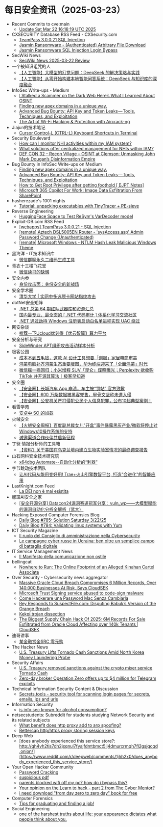 # 每日安全资讯（2025-03-23）

- Recent Commits to cve:main
  - [Update Sat Mar 22 16:18:19 UTC 2025](https://github.com/trickest/cve/commit/e0308a4caf332f05e4e4626cbdf55132d718e2fb)
- CXSECURITY Database RSS Feed - CXSecurity.com
  - [TeamPass 3.0.0.21 SQL Injection](https://cxsecurity.com/issue/WLB-2025030023)
  - [Jasmin Ransomware - (Authenticated) Arbitrary File Download](https://cxsecurity.com/issue/WLB-2025030022)
  - [Jasmin Ransomware SQL Injection Login Bypass](https://cxsecurity.com/issue/WLB-2025030021)
- SecWiki News
  - [SecWiki News 2025-03-22 Review](http://www.sec-wiki.com/?2025-03-22)
- 一个被知识诅咒的人
  - [【人工智能】大模型的幻觉问题：DeepSeek 的解决策略与实践](https://blog.csdn.net/nokiaguy/article/details/146438016)
  - [【人工智能】从零开始构建本地智能问答系统：DeepSeek 与知识库的深度融合](https://blog.csdn.net/nokiaguy/article/details/146437968)
- InfoSec Write-ups - Medium
  - [I Stalked a Scammer on the Dark Web Here’s What I Learned About OSINT](https://infosecwriteups.com/i-stalked-a-scammer-on-the-dark-web-heres-what-i-learned-about-osint-18675de8ce82?source=rss----7b722bfd1b8d---4)
  - [Finding new apex domains in a unique way.](https://infosecwriteups.com/finding-new-apex-domains-in-a-unique-way-87404d8dfa1d?source=rss----7b722bfd1b8d---4)
  - [Advanced Bug Bounty: API Key and Token Leaks — Tools, Techniques, and Exploitation](https://infosecwriteups.com/advanced-bug-bounty-api-key-and-token-leaks-tools-techniques-and-exploitation-7d3fcb3b5fb7?source=rss----7b722bfd1b8d---4)
  - [The Art of Wi-Fi Hacking & Protection with Aircrack-ng](https://infosecwriteups.com/the-art-of-wi-fi-hacking-protection-with-aircrack-ng-71828972cd6e?source=rss----7b722bfd1b8d---4)
- Jiajun的技术笔记
  - [Cursor Control-L (CTRL-L) Keyboard Shortcuts in Terminal](https://jiajunhuang.com/articles/2025_03_22-cursor_ctrl_l.md.html)
- Security Boulevard
  - [How can I monitor NHI activities within my IAM system?](https://securityboulevard.com/2025/03/how-can-i-monitor-nhi-activities-within-my-iam-system/?utm_source=rss&utm_medium=rss&utm_campaign=how-can-i-monitor-nhi-activities-within-my-iam-system)
  - [What solutions offer centralized management for NHIs within IAM?](https://securityboulevard.com/2025/03/what-solutions-offer-centralized-management-for-nhis-within-iam/?utm_source=rss&utm_medium=rss&utm_campaign=what-solutions-offer-centralized-management-for-nhis-within-iam)
  - [DEF CON 32 – Recon Village – OSINT at Clemson: Unmasking John Mark Dougan’s Disinformation Empire](https://securityboulevard.com/2025/03/def-con-32-recon-village-osint-at-clemson-unmasking-john-mark-dougans-disinformation-empire/?utm_source=rss&utm_medium=rss&utm_campaign=def-con-32-recon-village-osint-at-clemson-unmasking-john-mark-dougans-disinformation-empire)
- Bug Bounty in InfoSec Write-ups on Medium
  - [Finding new apex domains in a unique way.](https://infosecwriteups.com/finding-new-apex-domains-in-a-unique-way-87404d8dfa1d?source=rss----7b722bfd1b8d--bug_bounty)
  - [Advanced Bug Bounty: API Key and Token Leaks — Tools, Techniques, and Exploitation](https://infosecwriteups.com/advanced-bug-bounty-api-key-and-token-leaks-tools-techniques-and-exploitation-7d3fcb3b5fb7?source=rss----7b722bfd1b8d--bug_bounty)
  - [How to Get Root Privilege after getting foothold [ EJPT Notes]](https://infosecwriteups.com/how-to-get-root-privilege-after-getting-foothold-ejpt-notes-ce526a535ca3?source=rss----7b722bfd1b8d--bug_bounty)
  - [Microsoft 365 Copilot For Work: Image Data Exfiltration From SharePoint](https://infosecwriteups.com/microsoft-365-copilot-for-work-image-data-exfiltration-from-sharepoint-644bc818a5db?source=rss----7b722bfd1b8d--bug_bounty)
- hasherezade's 1001 nights
  - [Tutorial: unpacking executables with TinyTracer + PE-sieve](https://hshrzd.wordpress.com/2025/03/22/unpacking-executables-with-tinytracer-pe-sieve/)
- Reverse Engineering
  - [HuggingFace Space to Test ReSym's VarDecoder model](https://www.reddit.com/r/ReverseEngineering/comments/1jh96im/huggingface_space_to_test_resyms_vardecoder_model/)
- Exploit-DB.com RSS Feed
  - [[webapps] TeamPass 3.0.0.21 - SQL Injection](https://www.exploit-db.com/exploits/52094)
  - [[remote] Aztech DSL5005EN Router - 'sysAccess.asp' Admin Password Change (Unauthenticated)](https://www.exploit-db.com/exploits/52093)
  - [[remote] Microsoft Windows - NTLM Hash Leak Malicious Windows Theme](https://www.exploit-db.com/exploits/52092)
- 黑海洋 - IT技术知识库
  - [微信群聊永久二维码生成工具](https://blog.upx8.com/4704)
- 青衣十三楼飞花堂
  - [微信读书的缺憾](https://mp.weixin.qq.com/s?__biz=MzUzMjQyMDE3Ng==&mid=2247488124&idx=1&sn=a834b79b17a39859e54ecc64d1a63df9&chksm=fab2d143cdc55855894cf6ede7e0528b4d80f8344ed32e3bc05a3f3368fa70409bb102f1f5ea&scene=58&subscene=0#rd)
- 安全内参
  - [身份攻击面：身份安全的新战场](https://mp.weixin.qq.com/s?__biz=MzI4NDY2MDMwMw==&mid=2247514034&idx=1&sn=e363b5858b1986963d57e3b0ff0b1191&chksm=ebfaf092dc8d79840a80d1e592a9ef44ff09f478c4bd975948d76b98b8116f9661058757eeb5&scene=58&subscene=0#rd)
- 安全学术圈
  - [清华大学 | 实网中多选项卡网站指纹攻击](https://mp.weixin.qq.com/s?__biz=MzU5MTM5MTQ2MA==&mid=2247491837&idx=1&sn=653e8f768a64f930389b27b1a2be41a8&chksm=fe2d1f76c95a96603d5b4a1e4cc2a77ac191f35ea3248cb04c7ff760ba90a379be4ea2726ed1&scene=58&subscene=0#rd)
- dotNet安全矩阵
  - [.NET 总第 64 期红队武器库和资源汇总](https://mp.weixin.qq.com/s?__biz=MzUyOTc3NTQ5MA==&mid=2247499236&idx=1&sn=cd2e6aa928ee42d38ef6f9189d8d06b6&chksm=fa595309cd2eda1f4c792dcd354de151a4afba859b7259b28946e31418856aad0301e8ae6aa6&scene=58&subscene=0#rd)
  - [国内最专业、最全面的 [ .NET 代码审计 ] 体系化学习交流社区](https://mp.weixin.qq.com/s?__biz=MzUyOTc3NTQ5MA==&mid=2247499236&idx=2&sn=ac26e3c27c81c1c6ea94a043bc42e6bb&chksm=fa595309cd2eda1f009af7508cfcdf95299f86f8d6debc696c50aaf283e364b5199e8a405b6d&scene=58&subscene=0#rd)
  - [.NET 通过劫持 Windows 注册表启动白名单进程实现 UAC 绕过](https://mp.weixin.qq.com/s?__biz=MzUyOTc3NTQ5MA==&mid=2247499236&idx=3&sn=b100d917af8f7cb7c57c2247cc8aa8d6&chksm=fa595309cd2eda1f762f8abd4a9987d047c92182072f2c77f5f3ac46e0fddbc5afca803ee6be&scene=58&subscene=0#rd)
- 网安杂谈
  - [推荐一下Ucloud优刻得【优云智算】算力平台](https://mp.weixin.qq.com/s?__biz=MzAwMTMzMDUwNg==&mid=2650889560&idx=1&sn=7eeb26ea71f7ab625b5abfba1a777806&chksm=812ea17db659286b7c821e9d3a14bea561259372a1c9100649b2666d32304bef4faa9ca49a89&scene=58&subscene=0#rd)
- 安全分析与研究
  - [SideWinder APT组织攻击活动样本分析](https://mp.weixin.qq.com/s?__biz=MzA4ODEyODA3MQ==&mid=2247491200&idx=1&sn=f54fccb79cb36ff3acf069f2df61a528&chksm=902fb1a8a75838be0925c6b221ad8b95df270347578059e92e9df12d2cd6705a18d94bde26b1&scene=58&subscene=0#rd)
- 极客公园
  - [成本不到五毛钱，这款 AI 设计工具想要「训服」家居电商审美](https://mp.weixin.qq.com/s?__biz=MTMwNDMwODQ0MQ==&mid=2653076217&idx=1&sn=8db6dd9f55aefae05bc038cc40e23b58&chksm=7e57c74f49204e599dbb3e4086404acf1cdf4455d2389a0c0603a5dbf455df47cce8cabd3054&scene=58&subscene=0#rd)
  - [鸿蒙电脑补齐鸿蒙生态重要版图，华为终端迎来了「全面鸿蒙」时代](https://mp.weixin.qq.com/s?__biz=MTMwNDMwODQ0MQ==&mid=2653076201&idx=1&sn=a7608aef0011aeb05784ddab86a72da4&chksm=7e57c75f49204e493c34f1d1449700860cb50aeb562d5359b44aa0302ff75e97aa210f52646c&scene=58&subscene=0#rd)
  - [微信摇一摇回归；小米增程 SUV「昆仑」谍照曝光；Perplexity 欲收购 TikTok 并开源其算法｜极客早知道](https://mp.weixin.qq.com/s?__biz=MTMwNDMwODQ0MQ==&mid=2653076199&idx=1&sn=d40125cffd8c2c6c23ec833956e98c35&chksm=7e57c75149204e47a03ba3714cc9c0405d07e4a2c8f31765bc28c2a62617462e0ba54a9a0bdf&scene=58&subscene=0#rd)
- 安全圈
  - [【安全圈】长城汽车 App 崩溃，车主被“罚站” 官方致歉](https://mp.weixin.qq.com/s?__biz=MzIzMzE4NDU1OQ==&mid=2652068645&idx=1&sn=3bfe77bb604a27a3e8b24bef625fe9a5&chksm=f36e7765c419fe7307bb95b3a991e7196a3ec1d4f504a2f439467a87b2e0bb0d7bcf71be1185&scene=58&subscene=0#rd)
  - [【安全圈】600 万条数据被黑客兜售，甲骨文坚称未遭入侵](https://mp.weixin.qq.com/s?__biz=MzIzMzE4NDU1OQ==&mid=2652068645&idx=2&sn=5f7a365b8583d84c235dfd3f8c4cb57a&chksm=f36e7765c419fe739b592427685a8fb9146cfed429b97c885bd619421e047e2978c759f7ffe8&scene=58&subscene=0#rd)
  - [【安全圈】公安机关严打侵犯公民个人信息犯罪，公布10起典型案例！](https://mp.weixin.qq.com/s?__biz=MzIzMzE4NDU1OQ==&mid=2652068645&idx=3&sn=1b4704933a3bf2a38be0b4cc9e641dc8&chksm=f36e7765c419fe7366db87879dd5123fcc6d9251ef9eca75415592597bcb2b2f7da2c3554958&scene=58&subscene=0#rd)
- 看雪学苑
  - [安卓中 SO 的加载](https://mp.weixin.qq.com/s?__biz=MjM5NTc2MDYxMw==&mid=2458590985&idx=1&sn=dfc540827630bd859020688601630df5&chksm=b18c2f8386fba6956f22b18fb6cd142e14045a0ab3e9d8898f1d3a672e315bff96bc5e5bdacd&scene=58&subscene=0#rd)
- 火绒安全
  - [【火绒安全周报】百度副总裁女儿"开盒"事件暴露黑灰产业/微软将停止对Windows10操作系统的支持](https://mp.weixin.qq.com/s?__biz=MzI3NjYzMDM1Mg==&mid=2247524652&idx=1&sn=97c452467cf3cfce65bc4076eee02cd8&chksm=eb70bf13dc073605efee70edb9699cd9712051923f9df340fe9cf21f471a574083cc77433348&scene=58&subscene=0#rd)
  - [诚邀渠道合作伙伴共启新征程](https://mp.weixin.qq.com/s?__biz=MzI3NjYzMDM1Mg==&mid=2247524652&idx=2&sn=6a82883516cf4fabaed5e2c12c0d2e1c&chksm=eb70bf13dc07360581fe0f855b1bd48141da3720defc67b282f368b8d90799e9522ae1412474&scene=58&subscene=0#rd)
- 丁爸 情报分析师的工具箱
  - [【资料】关于美国在乌克兰境内建立生物实验室情况的最终调查报告](https://mp.weixin.qq.com/s?__biz=MzI2MTE0NTE3Mw==&mid=2651149497&idx=1&sn=63529d0df6eb02578dc2b6294dc728ba&chksm=f1af2383c6d8aa9592d7bcd800fd6c042c7134d6f55b1268762da0b73a915813b82391bcc7dc&scene=58&subscene=0#rd)
- 山石网科安全技术研究院
  - [x64dbg Automate--自动化分析的“利器”](https://mp.weixin.qq.com/s?__biz=MzUzMDUxNTE1Mw==&mid=2247511554&idx=1&sn=8e2dd9b724bbf94fe50e4a057b463b20&chksm=fa527bbccd25f2aa82ca265693f9edbda105bed7ab8866d9a74353911dc6a5dcd009059e90d2&scene=58&subscene=0#rd)
- 字节跳动技术团队
  - [让AI代码从能用变好用! Trae+火山引擎数智平台, 打造"会进化"的智能应用](https://mp.weixin.qq.com/s?__biz=MzI1MzYzMjE0MQ==&mid=2247513934&idx=1&sn=873b95d002f3b3db765e9cb23b8750f3&chksm=e9d37cacdea4f5bae52e2534765ac9bbe2a3fc4007f8be05cb76e3cfec58050aac2d94c64276&scene=58&subscene=0#rd)
- LastKnight.com Feed
  - [La DEI non è mai esistita](https://mgpf.it/2025/03/22/la-dei-non-e-mai-esistita.html)
- 娜璋AI安全之家
  - [[安全开源分享] Datacon24漏洞赛道冠军分享：vuln_wp——大模型赋能的漏洞自动化分析全解析（武大）](https://mp.weixin.qq.com/s?__biz=Mzg5MTM5ODU2Mg==&mid=2247501701&idx=1&sn=17fc2d3e2f113ad0d445841150aae09a&chksm=cfcf7748f8b8fe5e9065c1c2cf3dbd8b2fba1fae9b584aaa668ef27e51ca6bdbd4220f960d46&scene=58&subscene=0#rd)
- Hacking Exposed Computer Forensics Blog
  - [Daily Blog #785: Solution Saturday 3/22/25](https://www.hecfblog.com/2025/03/daily-blog-785-solution-saturday-32225.html)
  - [Daily Blog #784: Validating linux systems with Yum](https://www.hecfblog.com/2025/03/daily-blog-784-validating-linux-systems.html)
- ICT Security Magazine
  - [Il ruolo del Consiglio di amministrazione nella Cybersecurity](https://www.ictsecuritymagazine.com/articoli/consiglio-di-amministrazione-cybersecurity/)
  - [Le campagne cyber russe in Ucraina: ben oltre un semplice campo di battaglia digitale](https://www.ictsecuritymagazine.com/articoli/campagne-cyber-russe-ucraina/)
- IT Service Management News
  - [Il Manifesto della comunicazione non ostile](http://blog.cesaregallotti.it/2025/03/il-manifesto-della-comunicazione-non.html)
- bellingcat
  - [Nowhere to Run: The Online Footprint of an Alleged Kinahan Cartel Associate](https://www.bellingcat.com/news/2025/03/22/nowhere-to-run-the-online-footprint-of-an-alleged-kinahan-cartel-associate/)
- Over Security - Cybersecurity news aggregator
  - [Massive Oracle Cloud Breach Compromises 6 Million Records, Over 140,000 Businesses At Risk, Says CloudSEK](https://www.ndtvprofit.com/technology/massive-oracle-cloud-breach-compromises-6-million-records-over-140000-businesses-at-risk-says-cloudsek)
  - [Microsoft Trust Signing service abused to code-sign malware](https://www.bleepingcomputer.com/news/security/microsoft-trust-signing-service-abused-to-code-sign-malware/)
  - [Come Hackerare una Password Mac Senza Cambiarla](https://hackerstribe.com/2019/come-hackerare-una-password-mac-senza-cambiarla/)
  - [Rey Responds to SuspectFile.com: Disputing Babuk’s Version of the Orange Breach](https://www.suspectfile.com/rey-responds-to-suspectfile-com-disputing-babuks-version-of-the-orange-breach/)
  - [Kekpi trojan dissection](https://blog.lobsec.com/2025/03/kekpi-malware-dissection/)
  - [The Biggest Supply Chain Hack Of 2025: 6M Records For Sale Exfiltrated from Oracle Cloud Affecting over 140k Tenants | CloudSEK](https://www.cloudsek.com/blog/the-biggest-supply-chain-hack-of-2025-6m-records-for-sale-exfiltrated-from-oracle-cloud-affecting-over-140k-tenants)
- 迪哥讲事
  - [某金融赏金SRC 零元购](https://mp.weixin.qq.com/s?__biz=MzIzMTIzNTM0MA==&mid=2247497307&idx=1&sn=a6690aa1bdf835d576d08e65872d73e4&chksm=e8a5fc38dfd2752e4402ee16f28d05200f9097ddf26ecbbe9934447ce9f0be2b2f03ebf16e00&scene=58&subscene=0#rd)
- The Hacker News
  - [U.S. Treasury Lifts Tornado Cash Sanctions Amid North Korea Money Laundering Probe](https://thehackernews.com/2025/03/us-treasury-lifts-tornado-cash.html)
- Security Affairs
  - [U.S. Treasury removed sanctions against the crypto mixer service Tornado Cash](https://securityaffairs.com/175718/security/u-s-treasury-removed-sanctions-tornado-cash.html)
  - [Zero-day broker Operation Zero offers up to $4 million for Telegram exploits](https://securityaffairs.com/175709/hacking/operation-zero-offers-4m-for-telegram-exploits.html)
- Technical Information Security Content & Discussion
  - [Secrets.tools - security tool for scanning login pages for secrets, emails, ips and urls](https://www.reddit.com/r/netsec/comments/1jhhbvs/secretstools_security_tool_for_scanning_login/)
- Information Security
  - [is info sec known for alcohol consumption?](https://www.reddit.com/r/Information_Security/comments/1jhao2f/is_info_sec_known_for_alcohol_consumption/)
- netsecstudents: Subreddit for students studying Network Security and its related subjects
  - [What benefit does http proxy add to arp spoofing?](https://www.reddit.com/r/netsecstudents/comments/1jhes5i/what_benefit_does_http_proxy_add_to_arp_spoofing/)
  - [Bettercap http/https proxy storing session keys](https://www.reddit.com/r/netsecstudents/comments/1jh443b/bettercap_httphttps_proxy_storing_session_keys/)
- Deep Web
  - [does anybody experienced this service store?: http://qh4vh2tis7dh2jxqnul7fyajfdmtbmct5jj4dmurcrmqh7fl2gsjqcqd.onion/](https://www.reddit.com/r/deepweb/comments/1jhh2x0/does_anybody_experienced_this_service_store/)
- Your Open Hacker Community
  - [Password Cracking](https://www.reddit.com/r/HowToHack/comments/1jh8pwa/password_cracking/)
  - [suspicious pdf](https://www.reddit.com/r/HowToHack/comments/1jhl3pt/suspicious_pdf/)
  - [parents blocked wifi off my pc? how do i bypass this?](https://www.reddit.com/r/HowToHack/comments/1jhemti/parents_blocked_wifi_off_my_pc_how_do_i_bypass/)
  - [Your opinion on the Learn to hack - part 2 from The Cyber Mentor?](https://www.reddit.com/r/HowToHack/comments/1jgvlzz/your_opinion_on_the_learn_to_hack_part_2_from_the/)
  - [i need download "from day zero to zero day" book for free](https://www.reddit.com/r/HowToHack/comments/1jh1h52/i_need_download_from_day_zero_to_zero_day_book/)
- Computer Forensics
  - [Tips for graduating and finding a job!](https://www.reddit.com/r/computerforensics/comments/1jhm5at/tips_for_graduating_and_finding_a_job/)
- Social Engineering
  - [one of the harshest truths about life: your appearance dictates what people think about you.](https://www.reddit.com/r/SocialEngineering/comments/1jh00dz/one_of_the_harshest_truths_about_life_your/)
